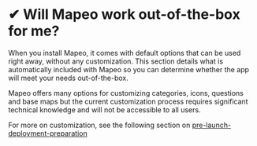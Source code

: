 # ✔ Will Mapeo work out-of-the-box for me?

When you install Mapeo, it comes with default options that can be used right away, without any customization. This section details what is automatically included with Mapeo so you can determine whether the app will meet your needs out-of-the-box.

Mapeo offers many options for customizing categories, icons, questions and base maps but the current customization process requires significant technical knowledge and will not be accessible to all users.

For more on customization, see the following section on [pre-launch-deployment-preparation](../pre-launch-deployment-preparation/ "mention")
